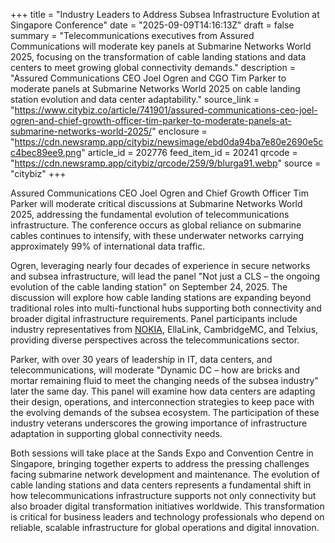 +++
title = "Industry Leaders to Address Subsea Infrastructure Evolution at Singapore Conference"
date = "2025-09-09T14:16:13Z"
draft = false
summary = "Telecommunications executives from Assured Communications will moderate key panels at Submarine Networks World 2025, focusing on the transformation of cable landing stations and data centers to meet growing global connectivity demands."
description = "Assured Communications CEO Joel Ogren and CGO Tim Parker to moderate panels at Submarine Networks World 2025 on cable landing station evolution and data center adaptability."
source_link = "https://www.citybiz.co/article/741901/assured-communications-ceo-joel-ogren-and-chief-growth-officer-tim-parker-to-moderate-panels-at-submarine-networks-world-2025/"
enclosure = "https://cdn.newsramp.app/citybiz/newsimage/ebd0da94ba7e80e2690e5cc4bec89ee9.png"
article_id = 202776
feed_item_id = 20241
qrcode = "https://cdn.newsramp.app/citybiz/qrcode/259/9/blurga91.webp"
source = "citybiz"
+++

<p>Assured Communications CEO Joel Ogren and Chief Growth Officer Tim Parker will moderate critical discussions at Submarine Networks World 2025, addressing the fundamental evolution of telecommunications infrastructure. The conference occurs as global reliance on submarine cables continues to intensify, with these underwater networks carrying approximately 99% of international data traffic.</p><p>Ogren, leveraging nearly four decades of experience in secure networks and subsea infrastructure, will lead the panel "Not just a CLS – the ongoing evolution of the cable landing station" on September 24, 2025. The discussion will explore how cable landing stations are expanding beyond traditional roles into multi-functional hubs supporting both connectivity and broader digital infrastructure requirements. Panel participants include industry representatives from <a href="https://www.nokia.com" rel="nofollow" target="_blank">NOKIA</a>, EllaLink, CambridgeMC, and Telxius, providing diverse perspectives across the telecommunications sector.</p><p>Parker, with over 30 years of leadership in IT, data centers, and telecommunications, will moderate "Dynamic DC – how are bricks and mortar remaining fluid to meet the changing needs of the subsea industry" later the same day. This panel will examine how data centers are adapting their design, operations, and interconnection strategies to keep pace with the evolving demands of the subsea ecosystem. The participation of these industry veterans underscores the growing importance of infrastructure adaptation in supporting global connectivity needs.</p><p>Both sessions will take place at the Sands Expo and Convention Centre in Singapore, bringing together experts to address the pressing challenges facing submarine network development and maintenance. The evolution of cable landing stations and data centers represents a fundamental shift in how telecommunications infrastructure supports not only connectivity but also broader digital transformation initiatives worldwide. This transformation is critical for business leaders and technology professionals who depend on reliable, scalable infrastructure for global operations and digital innovation.</p>